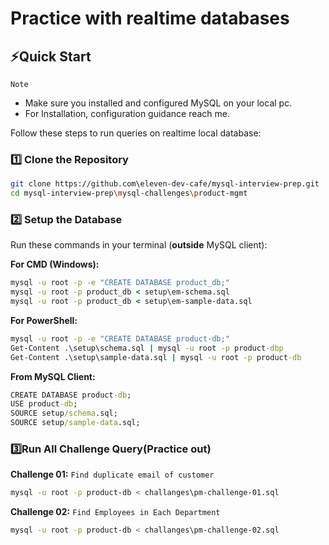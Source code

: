# Practice with realtime databases

## ⚡Quick Start
`Note`
- Make sure you installed and configured MySQL on your local pc.
- For Installation, configuration guidance reach me.

Follow these steps to run queries on realtime local database:
</br>

### 1️⃣ Clone the Repository
```bash
git clone https://github.com\eleven-dev-cafe/mysql-interview-prep.git
cd mysql-interview-prep\mysql-challenges\product-mgmt
```

### 2️⃣ Setup the Database
Run these commands in your terminal (**outside** MySQL client):

**For CMD (Windows):**
```cmd
mysql -u root -p -e "CREATE DATABASE product_db;"
mysql -u root -p product_db < setup\em-schema.sql
mysql -u root -p product_db < setup\em-sample-data.sql
```

**For PowerShell:**
```cmd
mysql -u root -p -e "CREATE DATABASE product-db;"
Get-Content .\setup\schema.sql | mysql -u root -p product-dbp
Get-Content .\setup\sample-data.sql | mysql -u root -p product-db
```

**From MySQL Client:**
```cmd
CREATE DATABASE product-db;
USE product-db;
SOURCE setup/schema.sql;
SOURCE setup/sample-data.sql;
```

### 3️⃣Run All Challenge Query(Practice out)
**Challenge 01:** `Find duplicate email of customer`
```bash
mysql -u root -p product-db < challanges\pm-challenge-01.sql
```

**Challenge 02:** `Find Employees in Each Department`
```bash
mysql -u root -p product-db < challanges\pm-challenge-02.sql
```